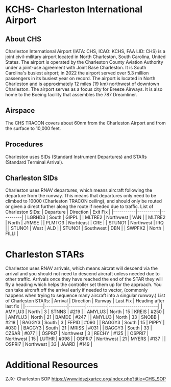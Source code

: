 # KCHS- Charleston International Airport

## About CHS
Charleston International Airport (IATA: CHS, ICAO: KCHS, FAA LID: CHS) is a joint civil-military airport located in North Charleston, South Carolina, United States. The airport is operated by the Charleston County Aviation Authority under a joint-use agreement with Joint Base Charleston. It is South Carolina's busiest airport; in 2022 the airport served over 5.3 million passengers in its busiest year on record. The airport is located in North Charleston and is approximately 12 miles (19 km) northwest of downtown Charleston. The airport serves as a focus city for Breeze Airways. It is also home to the Boeing facility that assembles the 787 Dreamliner.

## Airspace
The CHS TRACON covers about 60nm from the Charleston Airport and from the surface to 10,000 feet.

## Procedures
Charleston uses SIDs (Standard Instrument Departures) and STARs (Standard Terminal Arrival).


## Charleston SIDs
Charleston uses RNAV departures, which means aircraft following the departure from the runway. 
This means that departures only need to be climbed to 10000 (Charleston TRACON ceiling), and should only be routed or given a direct further along the route if needed due to traffic.
List of Charleston SIDs:
| Departure | Direction | Exit Fix |
|-----------|-----------|----------|
| LGRHD3    | South     | GIPPL    |
| MLTRE2    | Northwest | VAN      |
| MLTRE2    | North     | JYMSE    |
| PLMTO3    | Norhteast | CRE      |
| STUNO1    | Northwest | IRQ      |
| STUNO1    | West      | ALD      |
| STUNO1    | Southwest | DBN      |
| SWPFX2    | North     | FILLI    |


# Charleston STARs
Charleston uses RNAV arrivals, which means aircrat will descend via the arrival and you should not need to descend aircraft unless needed due to other traffic.
Arrivals once they have reached the end of the STAR they will fly a heading which helps the controller set them up for the approach.
You can take aircraft off the arrival early if needed to vector, (commonly happens when trying to sequence many aircraft into a singular runway.)
List of Charleston STARs:
| Arrival | Direction | Runway | Last Fix | Heading after last fix |
|---------|-----------|--------|----------|------------------------|
| AMYLU3  | North     | 3      | STNNS    | #219                   |
| AMYLU3  | North     | 15     | KREIS    | #250                   |
| AMYLU3  | North     | 21     | BAMDE    | #247                   |
| AMYLU3  | North     | 33     | SNOBB    | #218                   |
| BAGGY3  | South     | 3      | FEPID    | #090                   |
| BAGGY3  | South     | 15     | PIPPY    | #030                   |
| BAGGY3  | South     | 21     | MRISS    | #031                   |
| BAGGY3  | South     | 33     | CZSAR    | #077                   |
| OSPRI7  | Northwest | 3      | RECHY    | #125                   |
| OSPRI7  | Northwest | 15     | LUTHR    | #098                   |
| OSPRI7  | Northwest | 21     | MYERS    | #137                   |
| OSPRI7  | Northwest | 33     | JAARD    | #149                   |


# Additional Resources
ZJX- Charleston SOP  https://www.idszjxartcc.org/index.php?title=CHS_SOP
